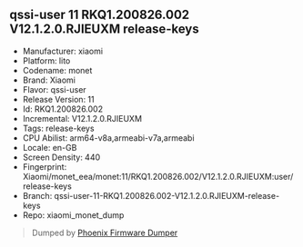 ## qssi-user 11 RKQ1.200826.002 V12.1.2.0.RJIEUXM release-keys
- Manufacturer: xiaomi
- Platform: lito
- Codename: monet
- Brand: Xiaomi
- Flavor: qssi-user
- Release Version: 11
- Id: RKQ1.200826.002
- Incremental: V12.1.2.0.RJIEUXM
- Tags: release-keys
- CPU Abilist: arm64-v8a,armeabi-v7a,armeabi
- Locale: en-GB
- Screen Density: 440
- Fingerprint: Xiaomi/monet_eea/monet:11/RKQ1.200826.002/V12.1.2.0.RJIEUXM:user/release-keys
- Branch: qssi-user-11-RKQ1.200826.002-V12.1.2.0.RJIEUXM-release-keys
- Repo: xiaomi_monet_dump


>Dumped by [Phoenix Firmware Dumper](https://github.com/DroidDumps/phoenix_firmware_dumper)
